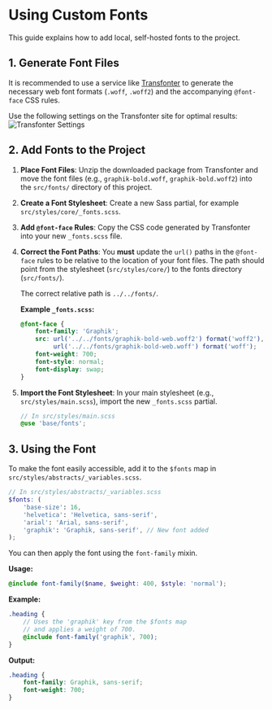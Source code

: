 # Using Custom Fonts

This guide explains how to add local, self-hosted fonts to the project.

## 1. Generate Font Files

It is recommended to use a service like [Transfonter](https://transfonter.org/) to generate the necessary web font formats (`.woff`, `.woff2`) and the accompanying `@font-face` CSS rules.

Use the following settings on the Transfonter site for optimal results:
![Transfonter Settings](https://user-images.githubusercontent.com/22823970/117682355-4338f280-b1b3-11eb-95cf-31526273f7f1.png)

## 2. Add Fonts to the Project

1.  **Place Font Files**: Unzip the downloaded package from Transfonter and move the font files (e.g., `graphik-bold.woff`, `graphik-bold.woff2`) into the `src/fonts/` directory of this project.

2.  **Create a Font Stylesheet**: Create a new Sass partial, for example `src/styles/core/_fonts.scss`.

3.  **Add `@font-face` Rules**: Copy the CSS code generated by Transfonter into your new `_fonts.scss` file.

4.  **Correct the Font Paths**: You **must** update the `url()` paths in the `@font-face` rules to be relative to the location of your font files. The path should point from the stylesheet (`src/styles/core/`) to the fonts directory (`src/fonts/`).

    The correct relative path is `../../fonts/`.

    **Example `_fonts.scss`:**
    ```scss
    @font-face {
        font-family: 'Graphik';
        src: url('../../fonts/graphik-bold-web.woff2') format('woff2'),
             url('../../fonts/graphik-bold-web.woff') format('woff');
        font-weight: 700;
        font-style: normal;
        font-display: swap;
    }
    ```

5.  **Import the Font Stylesheet**: In your main stylesheet (e.g., `src/styles/main.scss`), import the new `_fonts.scss` partial.
    ```scss
    // In src/styles/main.scss
    @use 'base/fonts';
    ```

## 3. Using the Font

To make the font easily accessible, add it to the `$fonts` map in `src/styles/abstracts/_variables.scss`.

```scss
// In src/styles/abstracts/_variables.scss
$fonts: (
    'base-size': 16,
    'helvetica': 'Helvetica, sans-serif',
    'arial': 'Arial, sans-serif',
    'graphik': 'Graphik, sans-serif', // New font added
);
```

You can then apply the font using the `font-family` mixin.

**Usage:**
```scss
@include font-family($name, $weight: 400, $style: 'normal');
```

**Example:**
```scss
.heading {
    // Uses the 'graphik' key from the $fonts map
    // and applies a weight of 700.
    @include font-family('graphik', 700);
}
```

**Output:**
```css
.heading {
    font-family: Graphik, sans-serif;
    font-weight: 700;
}
```